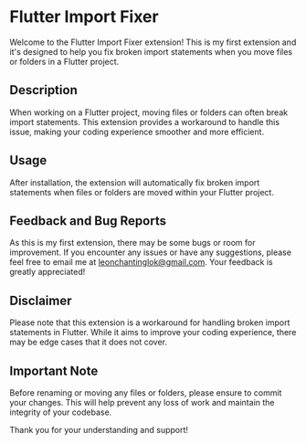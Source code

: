 # Flutter Import Fixer

Welcome to the Flutter Import Fixer extension! This is my first extension and it's designed to help you fix broken import statements when you move files or folders in a Flutter project.

## Description

When working on a Flutter project, moving files or folders can often break import statements. This extension provides a workaround to handle this issue, making your coding experience smoother and more efficient.

## Usage

After installation, the extension will automatically fix broken import statements when files or folders are moved within your Flutter project.

## Feedback and Bug Reports

As this is my first extension, there may be some bugs or room for improvement. If you encounter any issues or have any suggestions, please feel free to email me at leonchantinglok@gmail.com. Your feedback is greatly appreciated!

## Disclaimer

Please note that this extension is a workaround for handling broken import statements in Flutter. While it aims to improve your coding experience, there may be edge cases that it does not cover. 

## Important Note
Before renaming or moving any files or folders, please ensure to commit your changes. This will help prevent any loss of work and maintain the integrity of your codebase.

Thank you for your understanding and support!


